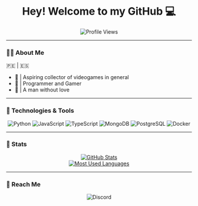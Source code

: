 <h1 align="center"> Hey! Welcome to my GitHub 💻</h1>
<p align="center">
  <img src="https://komarev.com/ghpvc/?username=x-name15&style=for-the-badge&color=blue" alt="Profile Views">
</p>

---

### 👨‍💻 About Me
🇵🇪 | 🇪🇸  
- 👾 | Aspiring collector of videogames in general
- 🎲 | Programmer and Gamer
- 🌙 | A man without love  

---

### 🔧 Technologies & Tools
<p align="center">
  <img src="https://img.shields.io/badge/-Python-3776AB?logo=python&logoColor=white&style=for-the-badge" alt="Python" />
  <img src="https://img.shields.io/badge/-JavaScript-F7DF1E?logo=javascript&logoColor=black&style=for-the-badge" alt="JavaScript" />
  <img src="https://img.shields.io/badge/-TypeScript-3178C6?logo=typescript&logoColor=white&style=for-the-badge" alt="TypeScript" />
  <img src="https://img.shields.io/badge/-MongoDB-47A248?logo=mongodb&logoColor=white&style=for-the-badge" alt="MongoDB" />
  <img src="https://img.shields.io/badge/-PostgreSQL-336791?logo=postgresql&logoColor=white&style=for-the-badge" alt="PostgreSQL" />
  <img src="https://img.shields.io/badge/-Docker-2496ED?logo=docker&logoColor=white&style=for-the-badge" alt="Docker" />
</p>

---

### 🚀 Stats
<p align="center">
  <a href="https://github.com/anuraghazra/github-readme-stats">
    <img src="https://github-readme-stats.vercel.app/api?username=x-name15&show_icons=true&theme=highcontrast" alt="GitHub Stats" />
  </a>
  <br>
  <a href="https://www.youtube.com/watch?v=OnGQeVTt4KI&themeRefresh=1">
    <img src="https://github-readme-stats.vercel.app/api/top-langs/?username=x-name15&layout=compact&theme=highcontrast&show_icons=true" alt="Most Used Languages" />
  </a>
</p>

---

### 💬 Reach Me
<p align="center">
  <img src="https://img.shields.io/badge/Discord-elflez-5865F2?logo=discord&logoColor=white&style=for-the-badge" alt="Discord" />
</p>
